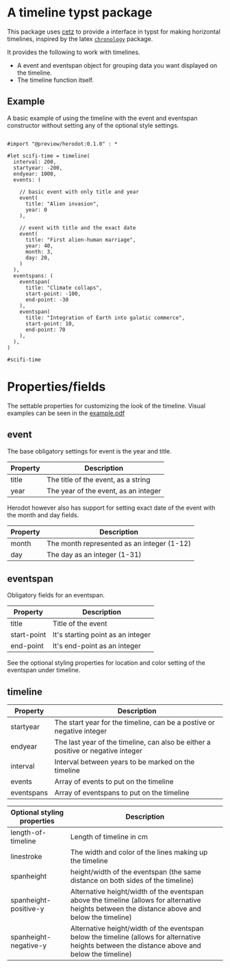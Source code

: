 
# A timeline typst package

This package uses [cetz](https://typst.app/universe/package/cetz/) to provide a interface in
typst for making horizontal timelines, inspired by the latex
[`chronology`](https://ctan.org/pkg/chronology) package.

It provides the following to work with timelines.
- A event and eventspan object for grouping data
  you want displayed on the timeline.
- The timeline function itself. 


## Example

A basic example of using the timeline with the event and eventspan
constructor without setting any of the optional style settings.

```typst

#import "@preview/herodot:0.1.0" : * 

#let scifi-time = timeline(
  interval: 200,
  startyear: -200,
  endyear: 1000,
  events: (
  
    // basic event with only title and year
    event(
      title: "Alien invasion",
      year: 0
    ),

    // event with title and the exact date
    event(
      title: "First alien-human marriage",
      year: 40,
      month: 3,
      day: 20,
    ) 
  ),
  eventspans: (
    eventspan(
      title: "Climate collaps",
      start-point: -100,
      end-point: -30
    ),
    eventspan(
      title: "Integration of Earth into galatic commerce",
      start-point: 10,
      end-point: 70
    ),
  ),
)

#scifi-time

```


# Properties/fields

The settable properties for customizing the look
of the timeline. Visual examples can be seen in
the [example.pdf](example.pdf)

## event

The base obligatory settings for event is the year and title.

| Property  | Description |
| -------   | ----------- |
| title     | The title of the event, as a string   |
| year      | The year of the event, as an integer  |

Herodot however also has support for setting exact date of the
event with the month and day fields.

| Property  | Description |
| -------   | ----------- |
| month     | The month represented as an integer (1-12) |
| day       | The day as an integer (1-31)  |

## eventspan

Obligatory fields for an eventspan.

| Property    | Description |
| -------     | ----------- |
| title       | Title of the event |
| start-point | It's starting point as an integer |
| end-point   | It's end-point as an integer |

See the optional styling properties for location
and color setting of the eventspan under timeline.

## timeline
| Property  | Description |
| -------   | ----------- |
| startyear | The start year for the timeline, can be a postive or negative integer |
| endyear   | The last year of the timeline, can also be either a positive or negative integer |
| interval  | Interval between years to be marked on the timeline |
| events    | Array of events to put on the timeline |
| eventspans | Array of eventspans to put on the timeline |

| Optional styling properties | Description |
| ------                      | ------      |
| length-of-timeline          | Length of timeline in cm |
| linestroke                  | The width and color of the lines making up the timeline |
| spanheight                  | height/width of the eventspan (the same distance on both sides of the timeline) |  
| spanheight-positive-y       | Alternative height/width of the eventspan above the timeline (allows for alternative heights between the distance above and below the timeline) |  
| spanheight-negative-y       | Alternative height/width of the eventspan below the timeline (allows for alternative heights between the distance above and below the timeline) |  

